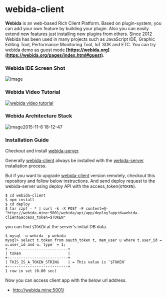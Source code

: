 # webida-client

**Webida** is an web-based Rich Client Platform. Based on plugin-system,
you can add your own feature by building your plugin. Also you can easily extend
new features just installing new plugins from others. Since 2012 Webida has been used in many projects such as 
JavaScript IDE, Graphic Editing Tool, Performance Monitoring Tool, IoT SDK and ETC.
You can try webida demo as guest mode **[https://webida.org](https://webida.org/pages/index.html#guest)**.

### Webida IDE Screen Shot 

![image](https://cloud.githubusercontent.com/assets/7447396/11450399/15612d02-95e2-11e5-8887-6035671f740e.png)

### Webida Video Tutorial

[![webida video tutorial](https://img.youtube.com/vi/qvEEzuJ5kO4/0.jpg)](https://www.youtube.com/watch?v=qvEEzuJ5kO4)

### Webida Architecture Stack

![image2015-11-6 18-12-47](https://cloud.githubusercontent.com/assets/7447396/14353386/cb383c68-fd13-11e5-863d-f36735aad2b5.png)

### Installation Guide

Checkout and install [webida-server](https://github.com/webida/webida-server).

Generally [webida-client](https://github.com/webida/webida-client) always be installed with the 
[webida-server](https://github.com/webida/webida-server) installation process.

But if you want to upgrade [webida-client](https://github.com/webida/webida-client) version remotely,
checkout this repository and follow below instructions.
And send deploy request to the webida-server using deploy API with the access_token(`$TOKEN`).

```
$ cd webida-client
$ npm install
$ cd deploy
$ tar czpf - * | curl -k -X POST -F content=@- "http://webida.mine:5001/webida/api/app/deploy?appid=webida-client&access_token=$TOKEN"
```

you can find `$TOKEN` at the server's initial DB data.

```
$ mysql -u webida -p webida
mysql> select t.token from oauth_token t, mem_user u where t.user_id = u.user_id and u.`type` = 1;
+---------------------------+
| token                     |
+---------------------------+
| THIS_IS_A_TOKEN_STRING    | = This value is `$TOKEN`
+---------------------------+
1 row in set (0.00 sec)
```

Now you can access client app with the below url address.

* http://webida.mine:5001/
